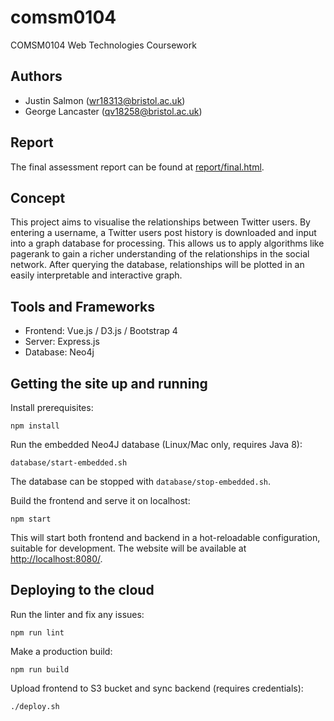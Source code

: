 # comsm0104
COMSM0104 Web Technologies Coursework

## Authors
* Justin Salmon (wr18313@bristol.ac.uk)
* George Lancaster (qv18258@bristol.ac.uk)

## Report

The final assessment report can be found at [report/final.html](report/final.html).

## Concept
This project aims to visualise the relationships between Twitter users. By entering a username,
a Twitter users post history is downloaded and input into a graph database for processing. This 
allows us to apply algorithms like pagerank to gain a richer understanding of the relationships in the 
social network. After querying the database, relationships will be plotted in an easily interpretable
and interactive graph. 

## Tools and Frameworks
- Frontend: Vue.js / D3.js / Bootstrap 4
- Server: Express.js
- Database: Neo4j

## Getting the site up and running

Install prerequisites:
```
npm install
```

Run the embedded Neo4J database (Linux/Mac only, requires Java 8):
```
database/start-embedded.sh
```
The database can be stopped with `database/stop-embedded.sh`.

Build the frontend and serve it on localhost:
```
npm start
```
This will start both frontend and backend in a hot-reloadable configuration, suitable for development.
The website will be available at [http://localhost:8080/](http://localhost:8080/).

## Deploying to the cloud

Run the linter and fix any issues:
```
npm run lint
```

Make a production build:
```
npm run build
```

Upload frontend to S3 bucket and sync backend (requires credentials):
```
./deploy.sh
```
